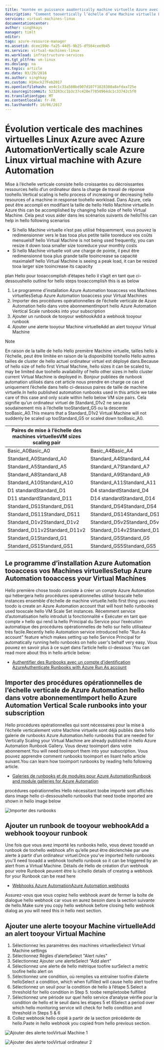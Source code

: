 ```yaml
---
title: "montée en puissance aaaVertically machine virtuelle Azure avec Azure Automation | Documents Microsoft"
description: "Comment toovertically l’échelle d’une Machine virtuelle Linux dans les alertes de réponse de toomonitoring avec Azure Automation"
services: virtual-machines-linux
documentationcenter: 
author: singhkays
manager: timlt
editor: 
tags: azure-resource-manager
ms.assetid: dcee199e-fa25-44d5-9b25-df564cee9b45
ms.service: virtual-machines-linux
ms.workload: infrastructure-services
ms.tgt_pltfrm: vm-linux
ms.devlang: na
ms.topic: article
ms.date: 03/29/2016
ms.author: singhkay
ms.custom: H1Hack27Feb2017
ms.openlocfilehash: ee4c1c33a588bd907d107f1828380a8afdaa725e
ms.sourcegitcommit: 523283cc1b3c37c428e77850964dc1c33742c5f0
ms.translationtype: MT
ms.contentlocale: fr-FR
ms.lasthandoff: 10/06/2017
---
```

# <a name="vertically-scale-azure-linux-virtual-machine-with-azure-automation"></a><span data-ttu-id="dec1e-103">Évolution verticale des machines virtuelles Linux Azure avec Azure Automation</span><span class="sxs-lookup"><span data-stu-id="dec1e-103">Vertically scale Azure Linux virtual machine with Azure Automation</span></span>
<span data-ttu-id="dec1e-104">Mise à l’échelle verticale consiste hello croissantes ou décroissantes ressources hello d’un ordinateur dans la charge de travail de réponse toohello.</span><span class="sxs-lookup"><span data-stu-id="dec1e-104">Vertical scaling is hello process of increasing or decreasing hello resources of a machine in response toohello workload.</span></span> <span data-ttu-id="dec1e-105">Dans Azure, cela peut être accompli en modifiant la taille de hello Hello Machine virtuelle.</span><span class="sxs-lookup"><span data-stu-id="dec1e-105">In Azure this can be accomplished by changing hello size of hello Virtual Machine.</span></span> <span data-ttu-id="dec1e-106">Cela peut vous aider dans les scénarios suivants de hello</span><span class="sxs-lookup"><span data-stu-id="dec1e-106">This can help in hello following scenarios</span></span>

* <span data-ttu-id="dec1e-107">Si hello Machine virtuelle n’est pas utilisé fréquemment, vous pouvez la redimensionner vers le bas tooa plus petite taille tooreduce vos coûts mensuels</span><span class="sxs-lookup"><span data-stu-id="dec1e-107">If hello Virtual Machine is not being used frequently, you can resize it down tooa smaller size tooreduce your monthly costs</span></span>
* <span data-ttu-id="dec1e-108">Si hello Machine virtuelle voit une charge de pointe, il peut être redimensionné tooa plus grande taille tooincrease sa capacité maximale</span><span class="sxs-lookup"><span data-stu-id="dec1e-108">If hello Virtual Machine is seeing a peak load, it can be resized tooa larger size tooincrease its capacity</span></span>

<span data-ttu-id="dec1e-109">plan Hello pour tooaccomplish d’étapes hello il s’agit en tant que ci-dessous</span><span class="sxs-lookup"><span data-stu-id="dec1e-109">hello outline for hello steps tooaccomplish this is as below</span></span>

1. <span data-ttu-id="dec1e-110">Le programme d’installation Azure Automation tooaccess vos Machines virtuelles</span><span class="sxs-lookup"><span data-stu-id="dec1e-110">Setup Azure Automation tooaccess your Virtual Machines</span></span>
2. <span data-ttu-id="dec1e-111">Importer des procédures opérationnelles de l’échelle verticale de Azure Automation hello dans votre abonnement</span><span class="sxs-lookup"><span data-stu-id="dec1e-111">Import hello Azure Automation Vertical Scale runbooks into your subscription</span></span>
3. <span data-ttu-id="dec1e-112">Ajouter un runbook de tooyour webhook</span><span class="sxs-lookup"><span data-stu-id="dec1e-112">Add a webhook tooyour runbook</span></span>
4. <span data-ttu-id="dec1e-113">Ajouter une alerte tooyour Machine virtuelle</span><span class="sxs-lookup"><span data-stu-id="dec1e-113">Add an alert tooyour Virtual Machine</span></span>

> [!NOTE]
> <span data-ttu-id="dec1e-114">En raison de la taille de hello Hello première Machine virtuelle, tailles hello à l’échelle, peut être limitée en raison de la disponibilité toohello Hello autres tailles de cluster de hello actuel ordinateur virtuel est déployé dans.</span><span class="sxs-lookup"><span data-stu-id="dec1e-114">Because of hello size of hello first Virtual Machine, hello sizes it can be scaled to, may be limited due toohello availability of hello other sizes in hello cluster current Virtual Machine is deployed in.</span></span> <span data-ttu-id="dec1e-115">Bonjour publiées de runbook automation utilisés dans cet article nous prendre en charge ce cas et uniquement l’échelle dans hello ci-dessous paires de taille de machine virtuelle.</span><span class="sxs-lookup"><span data-stu-id="dec1e-115">In hello published automation runbooks used in this article we take care of this case and only scale within hello below VM size pairs.</span></span> <span data-ttu-id="dec1e-116">Cela signifie qu’un ordinateur virtuel de Standard_D1v2 ne sera pas soudainement mis à l’échelle tooStandard_G5 ou la descente tooBasic_A0.</span><span class="sxs-lookup"><span data-stu-id="dec1e-116">This means that a Standard_D1v2 Virtual Machine will not suddenly be scaled up tooStandard_G5 or scaled down tooBasic_A0.</span></span>
> 
> | <span data-ttu-id="dec1e-117">Paires de mise à l’échelle des machines virtuelles</span><span class="sxs-lookup"><span data-stu-id="dec1e-117">VM sizes scaling pair</span></span> |  |
> | --- | --- |
> | <span data-ttu-id="dec1e-118">Basic_A0</span><span class="sxs-lookup"><span data-stu-id="dec1e-118">Basic_A0</span></span> |<span data-ttu-id="dec1e-119">Basic_A4</span><span class="sxs-lookup"><span data-stu-id="dec1e-119">Basic_A4</span></span> |
> | <span data-ttu-id="dec1e-120">Standard_A0</span><span class="sxs-lookup"><span data-stu-id="dec1e-120">Standard_A0</span></span> |<span data-ttu-id="dec1e-121">Standard_A4</span><span class="sxs-lookup"><span data-stu-id="dec1e-121">Standard_A4</span></span> |
> | <span data-ttu-id="dec1e-122">Standard_A5</span><span class="sxs-lookup"><span data-stu-id="dec1e-122">Standard_A5</span></span> |<span data-ttu-id="dec1e-123">Standard_A7</span><span class="sxs-lookup"><span data-stu-id="dec1e-123">Standard_A7</span></span> |
> | <span data-ttu-id="dec1e-124">Standard_A8</span><span class="sxs-lookup"><span data-stu-id="dec1e-124">Standard_A8</span></span> |<span data-ttu-id="dec1e-125">Standard_A9</span><span class="sxs-lookup"><span data-stu-id="dec1e-125">Standard_A9</span></span> |
> | <span data-ttu-id="dec1e-126">Standard_A10</span><span class="sxs-lookup"><span data-stu-id="dec1e-126">Standard_A10</span></span> |<span data-ttu-id="dec1e-127">Standard_A11</span><span class="sxs-lookup"><span data-stu-id="dec1e-127">Standard_A11</span></span> |
> | <span data-ttu-id="dec1e-128">D1 standard</span><span class="sxs-lookup"><span data-stu-id="dec1e-128">Standard_D1</span></span> |<span data-ttu-id="dec1e-129">D4 standard</span><span class="sxs-lookup"><span data-stu-id="dec1e-129">Standard_D4</span></span> |
> | <span data-ttu-id="dec1e-130">D11 standard</span><span class="sxs-lookup"><span data-stu-id="dec1e-130">Standard_D11</span></span> |<span data-ttu-id="dec1e-131">D14 standard</span><span class="sxs-lookup"><span data-stu-id="dec1e-131">Standard_D14</span></span> |
> | <span data-ttu-id="dec1e-132">Standard_DS1</span><span class="sxs-lookup"><span data-stu-id="dec1e-132">Standard_DS1</span></span> |<span data-ttu-id="dec1e-133">Standard_DS4</span><span class="sxs-lookup"><span data-stu-id="dec1e-133">Standard_DS4</span></span> |
> | <span data-ttu-id="dec1e-134">Standard_DS11</span><span class="sxs-lookup"><span data-stu-id="dec1e-134">Standard_DS11</span></span> |<span data-ttu-id="dec1e-135">Standard_DS14</span><span class="sxs-lookup"><span data-stu-id="dec1e-135">Standard_DS14</span></span> |
> | <span data-ttu-id="dec1e-136">Standard_D1v2</span><span class="sxs-lookup"><span data-stu-id="dec1e-136">Standard_D1v2</span></span> |<span data-ttu-id="dec1e-137">Standard_D5v2</span><span class="sxs-lookup"><span data-stu-id="dec1e-137">Standard_D5v2</span></span> |
> | <span data-ttu-id="dec1e-138">Standard_D11v2</span><span class="sxs-lookup"><span data-stu-id="dec1e-138">Standard_D11v2</span></span> |<span data-ttu-id="dec1e-139">Standard_D14v2</span><span class="sxs-lookup"><span data-stu-id="dec1e-139">Standard_D14v2</span></span> |
> | <span data-ttu-id="dec1e-140">Standard_G1</span><span class="sxs-lookup"><span data-stu-id="dec1e-140">Standard_G1</span></span> |<span data-ttu-id="dec1e-141">Standard_G5</span><span class="sxs-lookup"><span data-stu-id="dec1e-141">Standard_G5</span></span> |
> | <span data-ttu-id="dec1e-142">Standard_GS1</span><span class="sxs-lookup"><span data-stu-id="dec1e-142">Standard_GS1</span></span> |<span data-ttu-id="dec1e-143">Standard_GS5</span><span class="sxs-lookup"><span data-stu-id="dec1e-143">Standard_GS5</span></span> |
> 
> 

## <a name="setup-azure-automation-tooaccess-your-virtual-machines"></a><span data-ttu-id="dec1e-144">Le programme d’installation Azure Automation tooaccess vos Machines virtuelles</span><span class="sxs-lookup"><span data-stu-id="dec1e-144">Setup Azure Automation tooaccess your Virtual Machines</span></span>
<span data-ttu-id="dec1e-145">Hello première chose toodo consiste à créer un compte Azure Automation qui hébergera hello procédures opérationnelles utilisé tooscale hello instances ensemble d’échelle de machine virtuelle.</span><span class="sxs-lookup"><span data-stu-id="dec1e-145">hello first thing you need toodo is create an Azure Automation account that will host hello runbooks used tooscale hello VM Scale Set instances.</span></span> <span data-ttu-id="dec1e-146">Récemment service d’automatisation hello introduit la fonctionnalité « Exécuter en tant que compte » hello qui rend la hello Principal du Service pour l’exécution automatique des procédures opérationnelles de hello sur hello utilisateur très facile.</span><span class="sxs-lookup"><span data-stu-id="dec1e-146">Recently hello Automation service introduced hello "Run As account" feature which makes setting up hello Service Principal for automatically running hello runbooks on hello user's behalf very easy.</span></span> <span data-ttu-id="dec1e-147">Vous pouvez en savoir plus à ce sujet dans l’article hello ci-dessous :</span><span class="sxs-lookup"><span data-stu-id="dec1e-147">You can read more about this in hello article below:</span></span>

* [<span data-ttu-id="dec1e-148">Authentifier des Runbooks avec un compte d’identification Azure</span><span class="sxs-lookup"><span data-stu-id="dec1e-148">Authenticate Runbooks with Azure Run As account</span></span>](../../automation/automation-sec-configure-azure-runas-account.md)

## <a name="import-hello-azure-automation-vertical-scale-runbooks-into-your-subscription"></a><span data-ttu-id="dec1e-149">Importer des procédures opérationnelles de l’échelle verticale de Azure Automation hello dans votre abonnement</span><span class="sxs-lookup"><span data-stu-id="dec1e-149">Import hello Azure Automation Vertical Scale runbooks into your subscription</span></span>
<span data-ttu-id="dec1e-150">Hello procédures opérationnelles qui sont nécessaires pour la mise à l’échelle verticalement votre Machine virtuelle sont déjà publiés dans hello galerie de runbooks Azure Automation.</span><span class="sxs-lookup"><span data-stu-id="dec1e-150">hello runbooks that are needed for Vertically Scaling your Virtual Machine are already published in hello Azure Automation Runbook Gallery.</span></span> <span data-ttu-id="dec1e-151">Vous devez tooimport dans votre abonnement.</span><span class="sxs-lookup"><span data-stu-id="dec1e-151">You will need tooimport them into your subscription.</span></span> <span data-ttu-id="dec1e-152">Vous pouvez apprendre comment runbooks tooimport en lisant hello article suivant.</span><span class="sxs-lookup"><span data-stu-id="dec1e-152">You can learn how tooimport runbooks by reading hello following article.</span></span>

* [<span data-ttu-id="dec1e-153">Galeries de runbooks et de modules pour Azure Automation</span><span class="sxs-lookup"><span data-stu-id="dec1e-153">Runbook and module galleries for Azure Automation</span></span>](../../automation/automation-runbook-gallery.md)

<span data-ttu-id="dec1e-154">procédures opérationnelles Hello nécessitant toobe importé sont affichés dans image hello ci-dessous</span><span class="sxs-lookup"><span data-stu-id="dec1e-154">hello runbooks that need toobe imported are shown in hello image below</span></span>

![Importer des runbooks](./media/vertical-scaling-automation/scale-runbooks.png)

## <a name="add-a-webhook-tooyour-runbook"></a><span data-ttu-id="dec1e-156">Ajouter un runbook de tooyour webhook</span><span class="sxs-lookup"><span data-stu-id="dec1e-156">Add a webhook tooyour runbook</span></span>
<span data-ttu-id="dec1e-157">Une fois que vous avez importé les runbooks hello, vous devez tooadd un runbook de toohello webhook afin qu’elle peut être déclenchée par une alerte à partir d’un ordinateur virtuel.</span><span class="sxs-lookup"><span data-stu-id="dec1e-157">Once you've imported hello runbooks you'll need tooadd a webhook toohello runbook so it can be triggered by an alert from a Virtual Machine.</span></span> <span data-ttu-id="dec1e-158">Détails de Hello de création d’un webhook pour votre Runbook peuvent être lu ici</span><span class="sxs-lookup"><span data-stu-id="dec1e-158">hello details of creating a webhook for your Runbook can be read here</span></span>

* [<span data-ttu-id="dec1e-159">Webhooks Azure Automation</span><span class="sxs-lookup"><span data-stu-id="dec1e-159">Azure Automation webhooks</span></span>](../../automation/automation-webhooks.md)

<span data-ttu-id="dec1e-160">Assurez-vous que vous copiez hello webhook avant de fermer la boîte de dialogue hello webhook car vous en aurez besoin dans la section suivante de hello.</span><span class="sxs-lookup"><span data-stu-id="dec1e-160">Make sure you copy hello webhook before closing hello webhook dialog as you will need this in hello next section.</span></span>

## <a name="add-an-alert-tooyour-virtual-machine"></a><span data-ttu-id="dec1e-161">Ajouter une alerte tooyour Machine virtuelle</span><span class="sxs-lookup"><span data-stu-id="dec1e-161">Add an alert tooyour Virtual Machine</span></span>
1. <span data-ttu-id="dec1e-162">Sélectionnez les paramètres des machines virtuelles</span><span class="sxs-lookup"><span data-stu-id="dec1e-162">Select Virtual Machine settings</span></span>
2. <span data-ttu-id="dec1e-163">Sélectionnez Règles d’alerte</span><span class="sxs-lookup"><span data-stu-id="dec1e-163">Select "Alert rules"</span></span>
3. <span data-ttu-id="dec1e-164">Sélectionnez Ajouter une alerte</span><span class="sxs-lookup"><span data-stu-id="dec1e-164">Select "Add alert"</span></span>
4. <span data-ttu-id="dec1e-165">Sélectionnez une alerte de hello métrique toofire sur</span><span class="sxs-lookup"><span data-stu-id="dec1e-165">Select a metric toofire hello alert on</span></span>
5. <span data-ttu-id="dec1e-166">Sélectionnez une condition, où remplies va entraîner toofire d’alerte hello</span><span class="sxs-lookup"><span data-stu-id="dec1e-166">Select a condition, which when fulfilled will cause hello alert toofire</span></span>
6. <span data-ttu-id="dec1e-167">Sélectionnez un seuil pour la condition de hello à l’étape 5.</span><span class="sxs-lookup"><span data-stu-id="dec1e-167">Select a threshold for hello condition in Step 5.</span></span> <span data-ttu-id="dec1e-168">toobe remplie</span><span class="sxs-lookup"><span data-stu-id="dec1e-168">toobe fulfilled</span></span>
7. <span data-ttu-id="dec1e-169">Sélectionnez une période sur quel hello service d’analyse vérifie pour la condition de hello et le seuil dans les étapes 5 et 6</span><span class="sxs-lookup"><span data-stu-id="dec1e-169">Select a period over which hello monitoring service will check for hello condition and threshold in Steps 5 & 6</span></span>
8. <span data-ttu-id="dec1e-170">Collez webhook hello copié à partir de la section précédente de hello.</span><span class="sxs-lookup"><span data-stu-id="dec1e-170">Paste in hello webhook you copied from hello previous section.</span></span>

![Ajouter des alerte tooVirtual Machine 1](./media/vertical-scaling-automation/add-alert-webhook-1.png)

![Ajouter des alerte tooVirtual ordinateur 2](./media/vertical-scaling-automation/add-alert-webhook-2.png)

